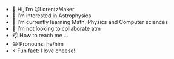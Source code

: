 - 👋 Hi, I’m @LorentzMaker
- 👀 I’m interested in Astrophysics
- 🌱 I’m currently learning Math, Physics and Computer sciences
- 💞️ I’m not looking to collaborate atm
- 📫 How to reach me ...
- 😄 Pronouns: he/him
- ⚡ Fun fact: I love cheese!

<!---
LorentzMaker/LorentzMaker is a ✨ special ✨ repository because its `README.md` (this file) appears on your GitHub profile.
You can click the Preview link to take a look at your changes.
--->

